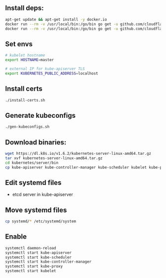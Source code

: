 ## Install deps:

```bash
apt-get update && apt-get install -y docker.io
docker run --rm -v /usr/local/bin:/go/bin go get -u github.com/cloudflare/cfssl/cmd/cfssl
docker run --rm -v /usr/local/bin:/go/bin go get -u github.com/cloudflare/cfssl/cmd/cfssljson
```

## Set envs

```bash
# kubelet hostname 
export HOSTNAME=master

# external IP for kube-apiserver TLS
export KUBERNETES_PUBLIC_ADDRESS=localhost
```

## Install certs

```bash
./install-certs.sh
```

## Generate kubeconfigs

```bash
./gen-kubeconfigs.sh
```

## Download binaries:

```bash
wget https://dl.k8s.io/v1.6.2/kubernetes-server-linux-amd64.tar.gz
tar xvf kubernetes-server-linux-amd64.tar.gz
cd kubernetes/server/bin
cp kube-apiserver kube-controller-manager kube-scheduler kubelet kube-proxy kubectl /usr/bin
```

## Edit systemd files

- etcd server in kube-apiserver 

## Move systemd files 

```bash
cp systemd/* /etc/systemd/system
```

## Enable

```bash
systemctl daemon-reload
systemctl start kube-apiserver
systemctl start kube-scheduler
systemctl start kube-controller-manager
systemctl start kube-proxy
systemctl start kubelet
```